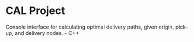 # CAL Project

Console interface for calculating optimal delivery paths, given origin, pick-up, and delivery nodes. - C++

